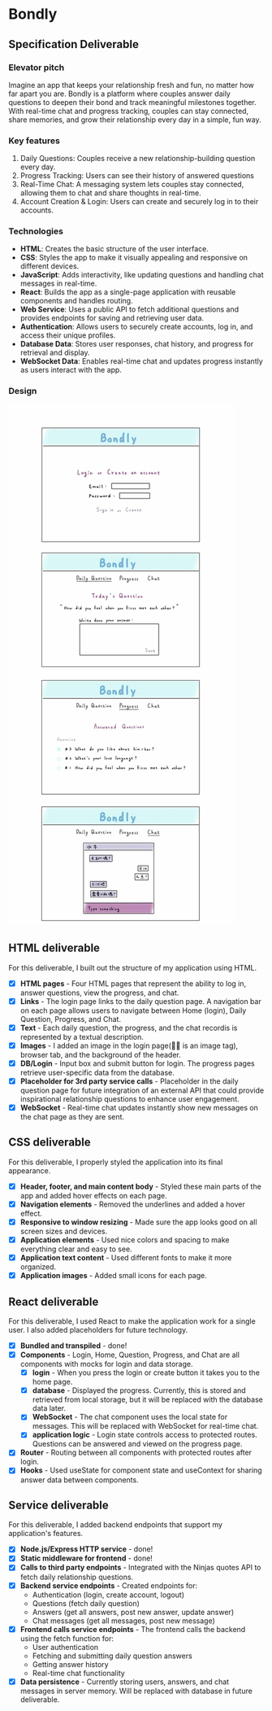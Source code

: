 # Bondly

## Specification Deliverable

### Elevator pitch

Imagine an app that keeps your relationship fresh and fun, no matter how far apart you are. Bondly is a platform where couples answer daily questions to deepen their bond and track meaningful milestones together. With real-time chat and progress tracking, couples can stay connected, share memories, and grow their relationship every day in a simple, fun way.

### Key features

1. Daily Questions: Couples receive a new relationship-building question every day.
2. Progress Tracking: Users can see their history of answered questions
3. Real-Time Chat: A messaging system lets couples stay connected, allowing them to chat and share thoughts in real-time.
4. Account Creation & Login: Users can create and securely log in to their accounts.
   
### Technologies

- **HTML**: Creates the basic structure of the user interface.
- **CSS**: Styles the app to make it visually appealing and responsive on different devices.
- **JavaScript**: Adds interactivity, like updating questions and handling chat messages in real-time.
- **React**: Builds the app as a single-page application with reusable components and handles routing.
- **Web Service**: Uses a public API to fetch additional questions and provides endpoints for saving and retrieving user data.
- **Authentication**: Allows users to securely create accounts, log in, and access their unique profiles.
- **Database Data**: Stores user responses, chat history, and progress for retrieval and display.
- **WebSocket Data**: Enables real-time chat and updates progress instantly as users interact with the app.

### Design
![ ](https://github.com/cy928/startup/blob/main/design-with-color.jpg)

## HTML deliverable

For this deliverable, I built out the structure of my application using HTML.

- [x] **HTML pages** - Four HTML pages that represent the ability to log in, answer questions, view the progress, and chat.
- [x] **Links** - The login page links to the daily question page. A navigation bar on each page allows users to navigate between Home (login), Daily Question, Progress, and Chat.
- [x] **Text** - Each daily question, the progress, and the chat recordis is represented by a textual description.
- [x] **Images** - I added an image in the login page(🫶🏻 is an image tag), browser tab, and the background of the header.
- [x] **DB/Login** - Input box and submit button for login. The progress pages retrieve user-specific data from the database.
- [x] **Placeholder for 3rd party service calls** - Placeholder in the daily question page for future integration of an external API that could provide inspirational relationship questions to enhance user engagement.
- [x] **WebSocket** - Real-time chat updates instantly show new messages on the chat page as they are sent.

## CSS deliverable

For this deliverable, I properly styled the application into its final appearance.

- [x] **Header, footer, and main content body** - Styled these main parts of the app and added hover effects on each page.
- [x] **Navigation elements** -  Removed the underlines and added a hover effect.
- [x] **Responsive to window resizing** - Made sure the app looks good on all screen sizes and devices.
- [x] **Application elements** - Used nice colors and spacing to make everything clear and easy to see.
- [x] **Application text content** - Used different fonts to make it more organized.
- [x] **Application images** - Added small icons for each page.

## React deliverable

For this deliverable, I used React to make the application work for a single user. I also added placeholders for future technology.

- [x] **Bundled and transpiled** - done!
- [x] **Components** - Login, Home, Question, Progress, and Chat are all components with mocks for login and data storage.
   - [x] **login** - When you press the login or create button it takes you to the home page.
   - [x] **database** - Displayed the progress. Currently, this is stored and retrieved from local storage, but it will be replaced with the database data later.
   - [x] **WebSocket** - The chat component uses the local state for messages. This will be replaced with WebSocket for real-time chat.
   - [x] **application logic** - Login state controls access to protected routes. Questions can be answered and viewed on the progress page.
- [x] **Router** - Routing between all components with protected routes after login.
- [x] **Hooks** - Used useState for component state and useContext for sharing answer data between components.

## Service deliverable

For this deliverable, I added backend endpoints that support my application's features.

- [x] **Node.js/Express HTTP service** - done!
- [x] **Static middleware for frontend** - done!
- [x] **Calls to third party endpoints** - Integrated with the Ninjas quotes API to fetch daily relationship questions.
- [x] **Backend service endpoints** - Created endpoints for:
  - Authentication (login, create account, logout)
  - Questions (fetch daily question)
  - Answers (get all answers, post new answer, update answer)
  - Chat messages (get all messages, post new message)
- [x] **Frontend calls service endpoints** - The frontend calls the backend using the fetch function for:
  - User authentication
  - Fetching and submitting daily question answers
  - Getting answer history
  - Real-time chat functionality
- [x] **Data persistence** - Currently storing users, answers, and chat messages in server memory. Will be replaced with database in future deliverable.